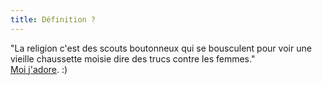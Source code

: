 ```yaml
---
title: Définition ?
---
```


"La religion c'est des scouts boutonneux qui se bousculent pour voir une
vieille chaussette moisie dire des trucs contre les femmes."  
[Moi j'adore](http://www.legrandsoir.info/article.php3?id_article=1769). :)

